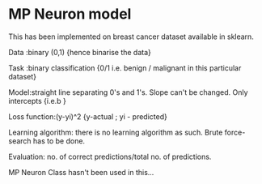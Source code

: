 # MP Neuron model

This has been implemented on breast cancer dataset available in sklearn.

Data :binary (0,1) {hence binarise the data}

Task :binary classification {0/1 i.e. benign / malignant in this particular dataset}

Model:straight line separating 0's and 1's. Slope can't be changed. Only intercepts {i.e.b }

Loss function:(y-yi)^2 {y-actual ; yi - predicted}

Learning algorithm: there is no learning algorithm as such. Brute force- search has to be done.

Evaluation: no. of correct predictions/total no. of predictions.

MP Neuron Class hasn't been used in this...






